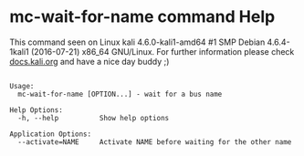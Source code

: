 # mc-wait-for-name command Help
 
 This command seen on Linux kali 4.6.0-kali1-amd64 #1 SMP Debian 4.6.4-1kali1 (2016-07-21) x86_64 GNU/Linux. For further information please check [docs.kali.org](docs.kali.org) and have a nice day buddy ;) 

~~~

Usage:
  mc-wait-for-name [OPTION...] - wait for a bus name

Help Options:
  -h, --help          Show help options

Application Options:
  --activate=NAME     Activate NAME before waiting for the other name


~~~

